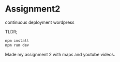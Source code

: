 # Assignment2
continuous deployment wordpress

TLDR;

```bash
npm install
npm run dev
```

Made my assignment 2 with maps and youtube videos. 
